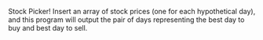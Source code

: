 Stock Picker! Insert an array of stock prices (one for each hypothetical day), and this program will output the pair of days representing the best day to buy and best day to sell.